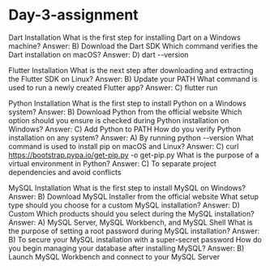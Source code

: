 # Day-3-assignment
Dart Installation
What is the first step for installing Dart on a Windows machine?
Answer: B) Download the Dart SDK
Which command verifies the Dart installation on macOS?
Answer: D) dart --version

Flutter Installation
What is the next step after downloading and extracting the Flutter SDK on Linux?
Answer: B) Update your PATH
What command is used to run a newly created Flutter app?
Answer: C) flutter run

Python Installation
What is the first step to install Python on a Windows system?
Answer: B) Download Python from the official website
Which option should you ensure is checked during Python installation on Windows?
Answer: C) Add Python to PATH
How do you verify Python installation on any system?
Answer: A) By running python --version
What command is used to install pip on macOS and Linux?
Answer: C) curl https://bootstrap.pypa.io/get-pip.py -o get-pip.py
What is the purpose of a virtual environment in Python?
Answer: C) To separate project dependencies and avoid conflicts

MySQL Installation
What is the first step to install MySQL on Windows?
Answer: B) Download MySQL Installer from the official website
What setup type should you choose for a custom MySQL installation?
Answer: D) Custom
Which products should you select during the MySQL installation?
Answer: A) MySQL Server, MySQL Workbench, and MySQL Shell
What is the purpose of setting a root password during MySQL installation?
Answer: B) To secure your MySQL installation with a super-secret password
How do you begin managing your database after installing MySQL?
Answer: B) Launch MySQL Workbench and connect to your MySQL Server


